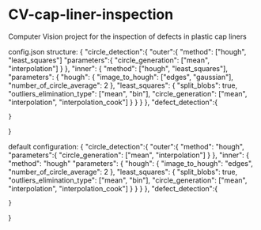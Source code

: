 # CV-cap-liner-inspection
Computer Vision project for the inspection of defects in plastic cap liners

config.json structure:
{
    "circle_detection":{
        "outer":{
            "method": ["hough", "least_squares"]
            "parameters":{
                "circle_generation": ["mean", "interpolation"]
            }
        },
        "inner": {
            "method": ["hough", "least_squares"],
            "parameters": {
                "hough": {
                    "image_to_hough": ["edges", "gaussian"],
                    "number_of_circle_average": 2
                },
                "least_squares": {
                    "split_blobs": true,
                    "outliers_elimination_type": ["mean", "bin"],
                    "circle_generation": ["mean", "interpolation", "interpolation_cook"]
                }
            }
      }
    },
    "defect_detection":{

    }
}

default configuration:
{
    "circle_detection":{
        "outer":{
            "method": "hough",
            "parameters":{
                "circle_generation": ["mean", "interpolation"]
            }
        },
        "inner": {
            "method": "hough"
            "parameters": {
                "hough": {
                    "image_to_hough": "edges",
                    "number_of_circle_average": 2
                },
                "least_squares": {
                    "split_blobs": true,
                    "outliers_elimination_type": ["mean", "bin"],
                    "circle_generation": ["mean", "interpolation", "interpolation_cook"]
                }
            }
		}
    },
    "defect_detection":{

    }
}